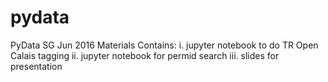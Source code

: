 # pydata
PyData SG Jun 2016 Materials
Contains:
i.  jupyter notebook to do TR Open Calais tagging
ii. jupyter notebook for permid search
iii. slides for presentation
